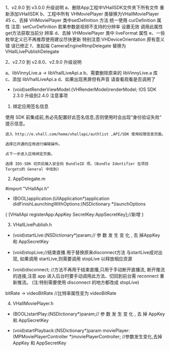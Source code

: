 1、v2.9.0 到 v3.0.0 升级说明 a、删除App工程中VHallSDK文件夹下所有文件 重新添加VHallSDKb、工程中所有 VHMoviePlayer 类替换为VHallMoviePlayer 45c、去掉 VHMoviePlayer 类中setDefinition 方法 统一使用 curDefinition 属性 注意: setCurDefinition 若果参数是视频不支持的分辨率 设置无效 调用此属性get方法获取当前分 辨率d、去掉 VHMoviePlayer 类中 liveFormat 属性 e、一些枚举定义已不再推荐使用建议尽快更新 特别注意:VHDeviceOrientation 原有意义错 误已修正f、发起端 CameraEngineRtmpDelegate 替换为 VHallLivePublishDelegate2、v2.7.0 到 v2.8.0、v2.9.0 升级说明a、libVinnyLive.a -> libVhallLiveApi.a b、需要删除原来的 libVinnyLive.a 库c、添加 libVhallLiveApi.a d、如果出现黑屏但有声音 请查看观看是否调用了- (void)setRenderViewModel:(VHRenderModel)renderModel;IOS SDK 2.3.0 升级到2.4.0 注意事项1) 绑定应用签名信息使用 SDK 前集成前,务必先配置好此签名信息,否则使用时会出现“身份验证失败” 提示信息。    进入 http://e.vhall.com/home/vhallapi/authlist ,API/SDK 使用权限信息页面。    选择已开通的应用进行编辑操作。    点下一步进入应用绑定页面。    选择 IOS-SDK 切页后输入安全码 BundleID 项。(Bundle Identifier 在项目 Targets的 General 中找到)2) AppDelegate.m#import "VHallApi.h"- (BOOL)application:(UIApplication*)application didFinishLaunchingWithOptions:(NSDictionary *)launchOptions{   [VHallApi registerApp:AppKey SecretKey:AppSecretKey];//新增 }3) VHallLivePublish.h- (void)startLive:(NSDictionary*)param;// 参 数 发 生 变 化 , 去 掉AppKey 和 AppSecretKey- (void)stopLive;//结束直播 用于替换原来disconnect方法 与startLive成对出现,如果调用 startLive,则需要调用 stopLive 以释放相应资源- (void)disconnect; //方法不再用于结束直播,只用于手动断开直播流, 断开推流的连接,注意 app 进入后台时要手动调用此方法、切回到前台需 reconnect 重新推流。 (注:特别需要使用 disconnect 的地方都改成 stopLive)bitRate -> videoBitRate //比特率属性变为 videoBitRate4) VHallMoviePlayer.h- (BOOL)startPlay:(NSDictionary*)param;// 参 数 发 生 变 化 , 去 掉 AppKey 和AppSecretKey- (void)startPlayback:(NSDictionary*)param moviePlayer:(MPMoviePlayerController*)moviePlayerController; //参数发生变化,去掉 AppKey 和 AppSecretKey